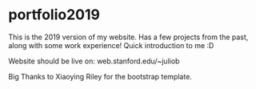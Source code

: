 # portfolio2019
This is the 2019 version of my website. Has a few projects from the past, along with some work experience! Quick introduction to me :D 

Website should be live on: 
web.stanford.edu/~juliob

Big Thanks to Xiaoying Riley for the bootstrap template. 
